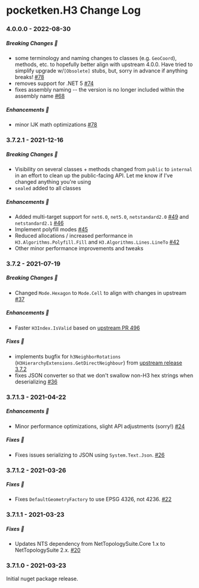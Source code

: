 # pocketken.H3 Change Log

### 4.0.0.0 - 2022-08-30

##### Breaking Changes :mega:
- some terminology and naming changes to classes (e.g. `GeoCoord`), methods, etc. to hopefully better align with upstream 4.0.0.  Have tried to simplify upgrade w/`[Obsolete]` stubs, but, sorry in advance if anything breaks!  [#78](https://github.com/pocketken/H3.net/pull/78)
- removes support for .NET 5 [#74](https://github.com/pocketken/H3.net/issues/74)
- fixes assembly naming -- the version is no longer included within the assembly name [#68](https://github.com/pocketken/H3.net/issues/68)

##### Enhancements :tada:
- minor IJK math optimizations [#78](https://github.com/pocketken/H3.net/pull/78)

### 3.7.2.1 - 2021-12-16

##### Breaking Changes :mega:

- Visibility on several classes + methods changed from `public` to `internal` in an effort to clean up the public-facing API.  Let me know if I've changed anything you're using
- `sealed` added to all classes

##### Enhancements :tada:

- Added multi-target support for `net6.0`, `net5.0`, `netstandard2.0` [#49](https://github.com/pocketken/H3.net/issues/49) and `netstandard2.1` [#46](https://github.com/pocketken/H3.net/issues/46)
- Implement polyfill modes [#45](https://github.com/pocketken/H3.net/issues/45)
- Reduced allocations / increased performance in `H3.Algorithms.Polyfill.Fill` and `H3.Algorithms.Lines.LineTo` [#42](https://github.com/pocketken/H3.net/issues/42)
- Other minor performance improvements and tweaks

### 3.7.2 - 2021-07-19

##### Breaking Changes :mega:

- Changed `Mode.Hexagon` to `Mode.Cell` to align with changes in upstream [#37](https://github.com/pocketken/H3.net/pull/37)

##### Enhancements :tada:

- Faster `H3Index.IsValid` based on [upstream PR 496](https://github.com/uber/h3/pull/496)

##### Fixes :wrench:

- implements bugfix for `h3NeighborRotations` (`H3HierarchyExtensions.GetDirectNeighbour`) from [upstream release 3.7.2](https://github.com/uber/h3/commit/fda03e297b1abe3ce8277794a7de8970601ed7c9)
- fixes JSON converter so that we don't swallow non-H3 hex strings when deserializing [#36](https://github.com/pocketken/H3.net/issues/36)

### 3.7.1.3 - 2021-04-22

##### Enhancements :tada:

- Minor performance optimizations, slight API adjustments (sorry!)  [#24](https://github.com/pocketken/H3.net/pull/24)

##### Fixes :wrench:

- Fixes issues serializing to JSON using `System.Text.Json`.  [#26](https://github.com/pocketken/H3.net/issues/26)

### 3.7.1.2 - 2021-03-26

##### Fixes :wrench:

- Fixes `DefaultGeometryFactory` to use EPSG 4326, not 4236.  [#22](https://github.com/pocketken/H3.net/issues/22)

### 3.7.1.1 - 2021-03-23

##### Fixes :wrench:

- Updates NTS dependency from NetTopologySuite.Core 1.x to NetTopologySuite 2.x.  [#20](https://github.com/pocketken/H3.net/issues/20)

### 3.7.1.0 - 2021-03-23

Initial nuget package release.
